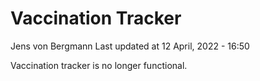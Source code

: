 Vaccination Tracker
================
Jens von Bergmann
Last updated at 12 April, 2022 - 16:50

Vaccination tracker is no longer functional.

